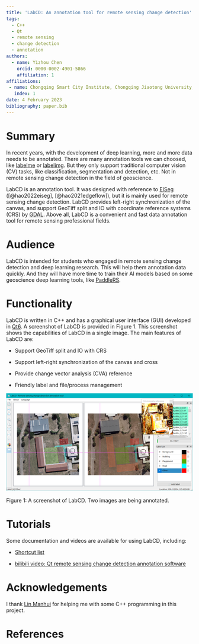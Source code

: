 ```yaml
---
title: 'LabCD: An annotation tool for remote sensing change detection'
tags:
  - C++
  - Qt
  - remote sensing
  - change detection
  - annotation
authors:
  - name: Yizhou Chen
    orcid: 0000-0002-4901-5866
    affiliation: 1
affiliations:
 - name: Chongqing Smart City Institute, Chongqing Jiaotong University, China
   index: 1
date: 4 February 2023
bibliography: paper.bib
---
```


# Summary

In recent years, with the development of deep learning, more and more data needs to be annotated. There are many annotation tools we can choosed, like [labelme](https://github.com/wkentaro/labelme) or [labelimg](https://github.com/heartexlabs/labelImg). But they only support traditional computer vision (CV) tasks, like classification, segmentation and detection, etc. Not in remote sensing change detection in the field of  geoscience.

LabCD is an annotation tool. It was designed with reference to [EISeg](https://github.com/PaddlePaddle/PaddleSeg/tree/release/2.7/EISeg) ([@hao2022eiseg], [@hao2021edgeflow]), but it is mainly used for remote sensing change detection. LabCD provides left-right synchronization of the canvas, and support GeoTiff split and IO with coordinate reference systems (CRS) by [GDAL](https://gdal.org/). Above all, LabCD is a convenient and fast data annotation tool for remote sensing professional fields.

# Audience

LabCD is intended for students who engaged in remote sensing change detection and deep learning research. This will help them  annotation data quickly. And they will have more time to train their AI models based on some geoscience deep learning tools, like [PaddleRS](https://github.com/PaddlePaddle/PaddleRS).

# Functionality

LabCD is written in C++ and has a graphical user interface (GUI) developed in [Qt6](https://www.qt.io/product/qt6). A screenshot of LabCD is provided in Figure 1. This screenshot shows the capabilities of LabCD in a single image. The main features of LabCD are:

- Support GeoTiff split and IO with CRS

- Support left-right synchronization of the canvas and cross

- Provide change vector analysis (CVA) reference

- Friendly label and file/process management

![gui](images/gui.png)

Figure 1: A screenshot of LabCD. Two images are being annotated.

# Tutorials

Some documentation and videos are available for using LabCD, including:

- [Shortcut list](https://github.com/geoyee/LabCD/wiki/%E5%BF%AB%E6%8D%B7%E9%94%AE%E5%88%97%E8%A1%A8)

- [bilibili video: Qt remote sensing change detection annotation software](https://www.bilibili.com/video/BV11j411T7up?t=23.2)

# Acknowledgements

I thank [Lin Manhui](https://github.com/Bobholamovic) for helping me with some C++ programming in this project.

# References
